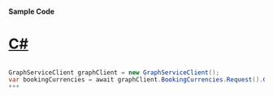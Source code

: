 #### Sample Code
# [C#](#tab/c-sharp)

```C#

GraphServiceClient graphClient = new GraphServiceClient();
var bookingCurrencies = await graphClient.BookingCurrencies.Request().GetAsync();
*** 

```